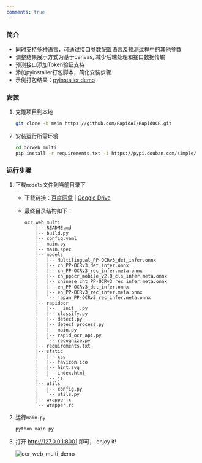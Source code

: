 ```yaml
---
comments: true
---
```


### 简介

- 同时支持多种语言，可通过接口参数配置语言及预测过程中的其他参数
- 调整结果展示方式为基于canvas, 减少后端处理和接口数据传输
- 预测接口添加Token验证支持
- 添加pyinstaller打包脚本，简化安装步骤
- 示例打包结果：[pyinstaller demo](https://github.com/AutumnSun1996/RapidOCR/releases/tag/v1.1.1-ocrweb-multi)

### 安装

1. 克隆项目到本地

    ```bash linenums="1"
    git clone -b main https://github.com/RapidAI/RapidOCR.git
    ```

2. 安装运行所需环境

    ```bash linenums="1"
    cd ocrweb_multi
    pip install -r requirements.txt -i https://pypi.douban.com/simple/
    ```

### 运行步骤

1. 下载`models`文件到当前目录下
    - 下载链接：[百度网盘](https://pan.baidu.com/s/1Z3v34wu0tE6lBndYyP0xOg?pwd=6urq) | [Google Drive](https://drive.google.com/drive/folders/1HZUzGplq_47xKmDVtplwrMmIjoHm7uKo?usp=sharing)
    - 最终目录结构如下：

        ```text linenums="1"
        ocr_web_multi
            |-- README.md
            |-- build.py
            |-- config.yaml
            |-- main.py
            |-- main.spec
            |-- models
            |   |-- Multilingual_PP-OCRv3_det_infer.onnx
            |   |-- ch_PP-OCRv3_det_infer.onnx
            |   |-- ch_PP-OCRv3_rec_infer.meta.onnx
            |   |-- ch_ppocr_mobile_v2.0_cls_infer.meta.onnx
            |   |-- chinese_cht_PP-OCRv3_rec_infer.meta.onnx
            |   |-- en_PP-OCRv3_det_infer.onnx
            |   |-- en_PP-OCRv3_rec_infer.meta.onnx
            |   `-- japan_PP-OCRv3_rec_infer.meta.onnx
            |-- rapidocr
            |   |-- __init__.py
            |   |-- classify.py
            |   |-- detect.py
            |   |-- detect_process.py
            |   |-- main.py
            |   |-- rapid_ocr_api.py
            |   `-- recognize.py
            |-- requirements.txt
            |-- static
            |   |-- css
            |   |-- favicon.ico
            |   |-- hint.svg
            |   |-- index.html
            |   `-- js
            |-- utils
            |   |-- config.py
            |   `-- utils.py
            |-- wrapper.c
            `-- wrapper.rc
        ```

2. 运行`main.py`

    ```bash linenums="1"
    python main.py
    ```

3. 打开 <http://127.0.0.1:8001> 即可， enjoy it!

   ![ocr_web_multi_demo](https://raw.githubusercontent.com/RapidAI/RapidOCR/main/ocrweb_multi/assets/ocr_web_multi.jpg)

